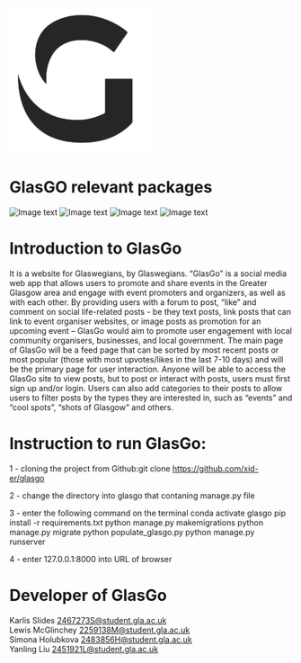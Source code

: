 ![Image text](https://github.com/xid-er/glasgo/blob/main/static/images/g-logo.png)

# GlasGO relevant packages
![Image text](https://img.shields.io/badge/django-2.2.17-green.svg)
![Image text](https://img.shields.io/badge/pillow-8.1.0-yellow.svg)
![Image text](https://img.shields.io/badge/requests-blue.svg)
![Image text](https://img.shields.io/badge/coverage-blue.svg)

# Introduction to GlasGo
It is a website for Glaswegians, by Glaswegians.
“GlasGo” is a social media web app that allows users to promote and share events in the Greater Glasgow area and engage with event promoters and organizers, as well as with each other. By providing users with a forum to post, “like” and comment on social life-related posts - be they text posts, link posts that can link to event organiser websites, or image posts as promotion for an upcoming event – GlasGo would aim to promote user engagement with local community organisers, businesses, and local government. The main page of GlasGo will be a feed page that can be sorted by most recent posts or most popular (those with most upvotes/likes in the last 7-10 days) and will be the primary page for user interaction. Anyone will be able to access the GlasGo site to view posts, but to post or interact with posts, users must first sign up and/or login. Users can also add categories to their posts to allow users to filter posts by the types they are interested in, such as “events” and “cool spots”, “shots of Glasgow” and others.

# Instruction to run GlasGo:

1 - cloning the project from Github:git clone https://github.com/xid-er/glasgo

2 - change the directory into glasgo that contaning manage.py file

3 - enter the following command on the terminal
    conda activate glasgo
        pip install -r requirements.txt
			  python manage.py makemigrations
			  python manage.py migrate
		    python populate_glasgo.py
		    python manage.py runserver
		    
4 - enter 127.0.0.1:8000 into URL of browser

# Developer of GlasGo
Karlis Slides       2467273S@student.gla.ac.uk  
Lewis McGlinchey    2259138M@student.gla.ac.uk  
Simona Holubkova    2483856H@student.gla.ac.uk  
Yanling Liu         2451921L@student.gla.ac.uk  